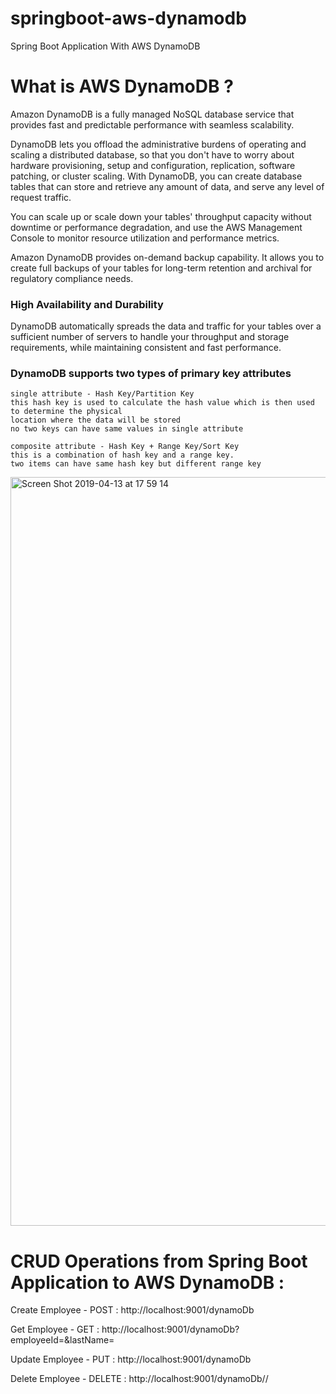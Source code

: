 # springboot-aws-dynamodb
Spring Boot Application With AWS DynamoDB 
# What is AWS DynamoDB ?
Amazon DynamoDB is a fully managed NoSQL database service that provides fast and predictable performance with seamless scalability. 

DynamoDB lets you offload the administrative burdens of operating and scaling a distributed database, so that you don't have to worry about hardware provisioning, setup and configuration, replication, software patching, or cluster scaling. 
With DynamoDB, you can create database tables that can store and retrieve any amount of data, and serve any level of request traffic. 

You can scale up or scale down your tables' throughput capacity without downtime or performance degradation, and use the AWS Management Console to monitor resource utilization and performance metrics.

Amazon DynamoDB provides on-demand backup capability. It allows you to create full backups of your tables for long-term retention and archival for regulatory compliance needs.

### High Availability and Durability
DynamoDB automatically spreads the data and traffic for your tables over a sufficient number of servers to handle your throughput and storage requirements, while maintaining consistent and fast performance.

### DynamoDB supports two types of primary key attributes

``` 
single attribute - Hash Key/Partition Key
this hash key is used to calculate the hash value which is then used to determine the physical 
location where the data will be stored
no two keys can have same values in single attribute 

composite attribute - Hash Key + Range Key/Sort Key
this is a combination of hash key and a range key.
two items can have same hash key but different range key
```

<img width="1198" alt="Screen Shot 2019-04-13 at 17 59 14" src="https://user-images.githubusercontent.com/30971809/56082191-fccb0b00-5e15-11e9-8d79-9d533ccda9d3.png">

# CRUD Operations from Spring Boot Application to AWS DynamoDB :

Create Employee - POST : http://localhost:9001/dynamoDb

Get Employee - GET : http://localhost:9001/dynamoDb?employeeId=<ID>&lastName=<NAME>

Update Employee - PUT : http://localhost:9001/dynamoDb

Delete Employee - DELETE : http://localhost:9001/dynamoDb/<ID>/<NAME>
